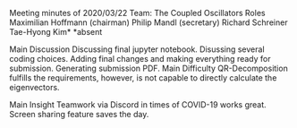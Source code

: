 Meeting minutes of 2020/03/22
Team: The Coupled Oscillators
Roles
Maximilian Hoffmann (chairman)
Philip Mandl (secretary)
Richard Schreiner
Tae-Hyong Kim*
*absent

Main Discussion
Discussing final jupyter notebook.
Disussing several coding choices.
Adding final changes and making everything ready for submission.
Generating submission PDF.
Main Difficulty
QR-Decomposition fulfills the requirements, however, is not capable to directly calculate the eigenvectors.

Main Insight
Teamwork via Discord in times of COVID-19 works great. Screen sharing feature saves the day.
